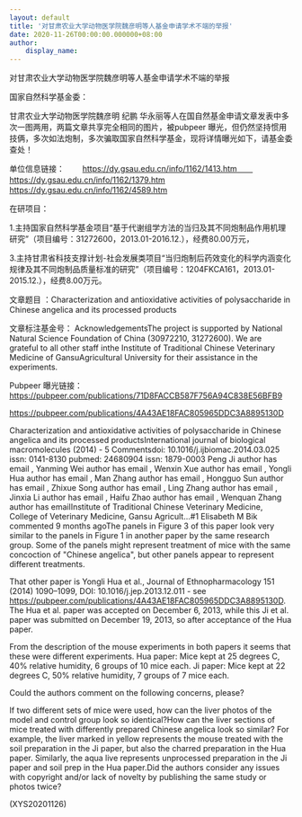 ```yaml
---
layout: default
title: '对甘肃农业大学动物医学院魏彦明等人基金申请学术不端的举报'
date: 2020-11-26T00:00:00.000000+08:00
author:
    display_name: 
---
```


对甘肃农业大学动物医学院魏彦明等人基金申请学术不端的举报

国家自然科学基金委：

甘肃农业大学动物医学院魏彦明 纪鹏 华永丽等人在国自然基金申请文章发表中多次一图两用，两篇文章共享完全相同的图片，被pubpeer 曝光，但仍然坚持惯用技俩，多次如法炮制，多次骗取国家自然科学基金，现将详情曝光如下，请基金委查处！

单位信息链接： 　　https://dy.gsau.edu.cn/info/1162/1413.htm　　https://dy.gsau.edu.cn/info/1162/1379.htm 　　https://dy.gsau.edu.cn/info/1162/4589.htm

在研项目：

1.主持国家自然科学基金项目“基于代谢组学方法的当归及其不同炮制品作用机理研究”（项目编号：31272600，2013.01-2016.12.），经费80.00万元，

3.主持甘肃省科技支撑计划-社会发展类项目“当归炮制后药效变化的科学内涵变化规律及其不同炮制品质量标准的研究”（项目编号：1204FKCA161，2013.01-2015.12.），经费8.00万元。

文章题目 ：Characterization and antioxidative activities of polysaccharide in Chinese angelica and its processed products

文章标注基金号： AcknowledgementsThe project is supported by National Natural Science Foundation of China (30972210, 31272600). We are grateful to all other staff inthe Institute of Traditional Chinese Veterinary Medicine of GansuAgricultural University for their assistance in the experiments.

Pubpeer 曝光链接：https://pubpeer.com/publications/71D8FACCB587F756A94C838E56BFB9

https://pubpeer.com/publications/4A43AE18FAC805965DDC3A8895130D

Characterization and antioxidative activities of polysaccharide in Chinese angelica and its processed productsInternational journal of biological macromolecules (2014) - 5 Commentsdoi: 10.1016/j.ijbiomac.2014.03.025  issn: 0141-8130  pubmed: 24680904  issn: 1879-0003 Peng Ji author has email , Yanming Wei author has email , Wenxin Xue author has email , Yongli Hua author has email , Man Zhang author has email , Hongguo Sun author has email , Zhixue Song author has email , Ling Zhang author has email , Jinxia Li author has email , Haifu Zhao author has email , Wenquan Zhang author has emailInstitute of Traditional Chinese Veterinary Medicine, College of Veterinary Medicine, Gansu Agricult...#1 Elisabeth M Bik commented 9 months agoThe panels in Figure 3 of this paper look very similar to the panels in Figure 1 in another paper by the same research group. Some of the panels might represent treatment of mice with the same concoction of "Chinese angelica", but other panels appear to represent different treatments.

That other paper is Yongli Hua et al., Journal of Ethnopharmacology 151 (2014) 1090–1099, DOI: 10.1016/j.jep.2013.12.011 - see https://pubpeer.com/publications/4A43AE18FAC805965DDC3A8895130D. The Hua et al. paper was accepted on December 6, 2013, while this Ji et al. paper was submitted on December 19, 2013, so after acceptance of the Hua paper.

From the description of the mouse experiments in both papers it seems that these were different experiments. Hua paper: Mice kept at 25 degrees C, 40% relative humidity, 6 groups of 10 mice each. Ji paper: Mice kept at 22 degrees C, 50% relative humidity, 7 groups of 7 mice each.

Could the authors comment on the following concerns, please?

If two different sets of mice were used, how can the liver photos of the model and control group look so identical?How can the liver sections of mice treated with differently prepared Chinese angelica look so similar? For example, the liver marked in yellow represents the mouse treated with the soil preparation in the Ji paper, but also the charred preparation in the Hua paper. Similarly, the aqua live represents unprocessed preparation in the Ji paper and soil prep in the Hua paper.Did the authors consider any issues with copyright and/or lack of novelty by publishing the same study or photos twice?

(XYS20201126)

